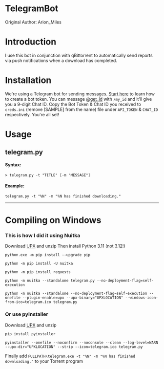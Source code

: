 # TelegramBot
Original Author: Arion_Miles

# Introduction
I use this bot in conjunction with qBittorrent to automatically send reports via push notifications when a download has completed.

# Installation
We're using a Telegram bot for sending messages. [Start here](https://core.telegram.org/bots#3-how-do-i-create-a-bot) to learn how to create a bot token. You can message [@get_id](https://telegram.me/get_id_bot) with `/my_id` and it'll give you a 9-digit Chat ID. Copy the Bot Token & Chat ID you received to `creds.ini` (remove [SAMPLE] from the name) file under `API_TOKEN` & `CHAT_ID` respectively. You're all set!

# Usage

## telegram.py
#### Syntax:
`> telegram.py -t "TITLE" [-m "MESSAGE"]`

#### Example:
`telegram.py -t "%N" -m "%N has finished downloading."`

----

# Compiling on Windows

### This is how I did it using Nuitka

Download [UPX](https://github.com/upx/upx/releases/latest) and unzip
Then install Python 3.11 (not 3.12!)

`python.exe -m pip install --upgrade pip`

`python -m pip install -U nuitka`

`python -m pip install requests`

`python -m nuitka --standalone telegram.py --no-deployment-flag=self-execution`

`python -m nuitka --standalone --no-deployment-flag=self-execution --onefile --plugin-enable=upx --upx-binary="UPXLOCATION" --windows-icon-from-ico=telegram.ico telegram.py`


### Or use pyInstaller 

Download [UPX](https://github.com/upx/upx/releases/latest) and unzip

`pip install pyinstaller`

`pyinstaller --onefile --noconfirm --noconsole --clean --log-level=WARN --upx-dir="UPXLOCATION" --strip --icon=telegram.ico telegram.py`


Finally add 
`FULLPATH\telegram.exe -t "%N" -m "%N has finished downloading."`
to your Torrent program

